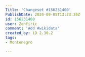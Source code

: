 ```yaml
---
Title: 'Changeset #156231400'
PublishDate: 2024-09-05T13:23:36Z
id: 156231400
user: Zenfiric
comment: 'Add #wikidata'
created_by: iD 2.30.2
tags:
- Montenegro

---
```

